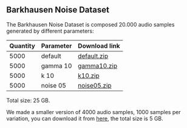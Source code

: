## Barkhausen Noise Dataset

The Barkhausen Noise Dataset is composed 20.000 audio samples generated by different parameters:

| Quantity | Parameter | Download link                                                                                                                                            |
| -------- | --------- | -------------------------------------------------------------------------------------------------------------------------------------------------------- |
| 5000     | default   | [default.zip](https://studentiunict-my.sharepoint.com/:u:/g/personal/uni356275_studium_unict_it/EUebl_FDpGRHtF-1Y_9uZvQBIc5Z6QPJdUJ53W8U0FK5NQ?e=57JBNV) |
| 5000     | gamma 10  | [gamma10.zip](https://studentiunict-my.sharepoint.com/:u:/g/personal/uni356275_studium_unict_it/EUf983JmJZFPkZQB-NTcEhQB3Nf1qNYdqllbYY1fvX5rMQ?e=h0gBoi) |
| 5000     | k 10      | [k10.zip](https://studentiunict-my.sharepoint.com/:u:/g/personal/uni356275_studium_unict_it/ERSodL4MpJdJmPF_2ZgjtwsBbUm7zIOEi7YetomX8zbULA?e=b4DAmV)     |
| 5000     | noise 05  | [noise05.zip](https://studentiunict-my.sharepoint.com/:u:/g/personal/uni356275_studium_unict_it/Edku0vTw8jVCmBbFAiFgiy8B5KCpC350rIzHe0siek063Q?e=BmTusC) |

Total size: 25 GB.

We made a smaller version of 4000 audio samples, 1000 samples per variation, you can download it from [here](https://studentiunict-my.sharepoint.com/:u:/g/personal/uni356275_studium_unict_it/ERLgSGbjHhRPqeh5yyZs_oEBg2EHm_aFQh_anMPuAvrVSA?e=ZGdTyY), the total size is 5 GB.
